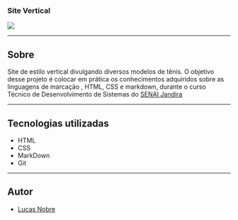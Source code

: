 ### Site Vertical

![](./Captura%20de%20Tela%202024-11-01%20às%2009.58.41.png)

---

## Sobre 
Site de estilo vertical divulgando diversos modelos de tênis. O objetivo desse projeto é colocar em prática os conhecimentos adquiridos sobre as linguagens de marcação , HTML, CSS e markdown, durante o curso Técnico de Desenvolvimento de Sistemas do [SENAI Jandira](https://sp.senai.br/unidade/jandira/)

---
## Tecnologias utilizadas
- HTML
- CSS
- MarkDown
- Git

---
## Autor

- [Lucas Nobre](https://www.linkedin.com/in/lucas-nobre-01941b327/)